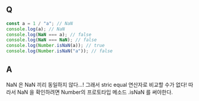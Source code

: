 ## Q

```js
const a = 1 / "a"; // NaN
console.log(a); // NaN
console.log(NaN === a); // false
console.log(NaN === NaN); // false
console.log(Number.isNaN(a)); // true
console.log(Number.isNaN("a")); // false
```

## A

NaN 은 NaN 끼리 동일하지 않다...!
그래서 stric equal 연산자로 비교할 수가 없다!
따라서 NaN 을 확인하려면 Number의 프로토타입 메소드 .isNaN 를 써야한다.
